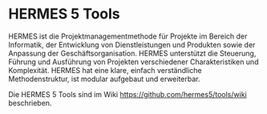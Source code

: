 HERMES 5 Tools
==============

HERMES ist die Projektmanagementmethode für Projekte im Bereich der Informatik, der Entwicklung von Dienstleistungen und Produkten sowie der Anpassung der Geschäftsorganisation. HERMES unterstützt die Steuerung, Führung und Ausführung von Projekten verschiedener Charakteristiken und Komplexität. HERMES hat eine klare, einfach verständliche Methodenstruktur, ist modular aufgebaut und erweiterbar.

Die HERMES 5 Tools sind im Wiki https://github.com/hermes5/tools/wiki beschrieben.


